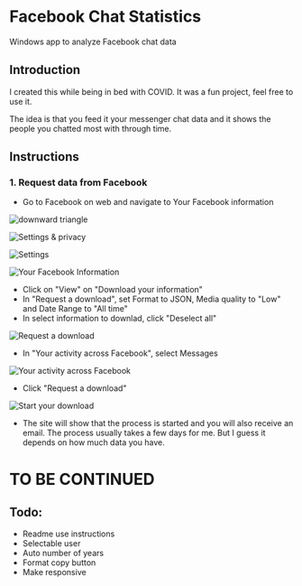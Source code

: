 # Facebook Chat Statistics

Windows app to analyze Facebook chat data

## Introduction

I created this while being in bed with COVID. 
It was a fun project, feel free to use it.

The idea is that you feed it your messenger chat data and it shows the people you chatted most with through time.

## Instructions

### 1. Request data from Facebook

* Go to Facebook on web and navigate to Your Facebook information

![downward triangle](https://github.com/AndreCL/FacebookChatStatistics/blob/master/Screenshots/01-Screenshot.jpg?raw=true)

![Settings & privacy](https://github.com/AndreCL/FacebookChatStatistics/blob/master/Screenshots/02-Screenshot.jpg?raw=true)

![Settings](https://github.com/AndreCL/FacebookChatStatistics/blob/master/Screenshots/03-Screenshot.jpg?raw=true)

![Your Facebook Information](https://github.com/AndreCL/FacebookChatStatistics/blob/master/Screenshots/04-Screenshot.png?raw=true)

* Click on "View" on "Download your information"
* In "Request a download", set Format to JSON, Media quality to "Low" and Date Range to "All time"
* In select information to downlad, click "Deselect all"

![Request a download](https://github.com/AndreCL/FacebookChatStatistics/blob/master/Screenshots/05-Screenshot.png?raw=true)

* In "Your activity across Facebook", select Messages

![Your activity across Facebook](https://github.com/AndreCL/FacebookChatStatistics/blob/master/Screenshots/06-Screenshot.png?raw=true)

* Click "Request a download"

![Start your download](https://github.com/AndreCL/FacebookChatStatistics/blob/master/Screenshots/07-Screenshot.png?raw=true)

* The site will show that the process is started and you will also receive an email. The process usually takes a few days for me. But I guess it depends on how much data you have.

# TO BE CONTINUED



## Todo:

- Readme use instructions
- Selectable user
- Auto number of years
- Format copy button
- Make responsive

